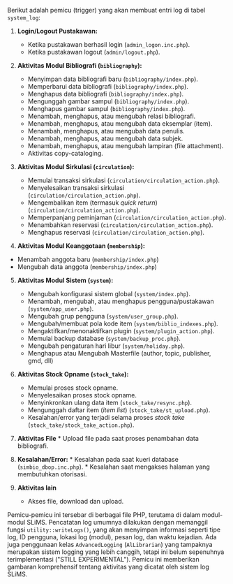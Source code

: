 Berikut adalah pemicu (trigger) yang akan membuat entri log di tabel `system_log`:

1.  **Login/Logout Pustakawan:**
    *   Ketika pustakawan berhasil login (`admin_logon.inc.php`).
    *   Ketika pustakawan logout (`admin/logout.php`).

2.  **Aktivitas Modul Bibliografi (`bibliography`):**
    *   Menyimpan data bibliografi baru (`bibliography/index.php`).
    *   Memperbarui data bibliografi (`bibliography/index.php`).
    *   Menghapus data bibliografi (`bibliography/index.php`).
    *   Mengunggah gambar sampul (`bibliography/index.php`).
    *   Menghapus gambar sampul (`bibliography/index.php`).
    *   Menambah, menghapus, atau mengubah relasi bibliografi.
    *   Menambah, menghapus, atau mengubah data eksemplar (item).
    *   Menambah, menghapus, atau mengubah data penulis.
    *   Menambah, menghapus, atau mengubah data subjek.
    *   Menambah, menghapus, atau mengubah lampiran (file attachment).
    *  Aktivitas copy-cataloging.

3.  **Aktivitas Modul Sirkulasi (`circulation`):**
    *   Memulai transaksi sirkulasi (`circulation/circulation_action.php`).
    *   Menyelesaikan transaksi sirkulasi (`circulation/circulation_action.php`).
    *   Mengembalikan item (termasuk *quick return*) (`circulation/circulation_action.php`).
    *   Memperpanjang peminjaman (`circulation/circulation_action.php`).
    *   Menambahkan reservasi (`circulation/circulation_action.php`).
    *   Menghapus reservasi (`circulation/circulation_action.php`).

4.  **Aktivitas Modul Keanggotaan (`membership`):**
   * Menambah anggota baru (`membership/index.php`)
   * Mengubah data anggota (`membership/index.php`)

5.  **Aktivitas Modul Sistem (`system`):**
    *   Mengubah konfigurasi sistem global (`system/index.php`).
    *   Menambah, mengubah, atau menghapus pengguna/pustakawan (`system/app_user.php`).
    *   Mengubah grup pengguna (`system/user_group.php`).
    *   Mengubah/membuat pola kode item (`system/biblio_indexes.php`).
    *   Mengaktifkan/menonaktifkan plugin (`system/plugin_action.php`).
    *   Memulai backup database (`system/backup_proc.php`).
    *   Mengubah pengaturan hari libur (`system/holiday.php`).
    *   Menghapus atau Mengubah Masterfile (author, topic, publisher, gmd, dll)

6.  **Aktivitas Stock Opname (`stock_take`):**
    *   Memulai proses stock opname.
    *   Menyelesaikan proses stock opname.
    *   Menyinkronkan ulang data item (`stock_take/resync.php`).
    *   Mengunggah daftar item (*item list*) (`stock_take/st_upload.php`).
    *   Kesalahan/error yang terjadi selama proses *stock take* (`stock_take/stock_take_action.php`).

7.   **Aktivitas File**
    *   Upload file pada saat proses penambahan data bibliografi.

8.   **Kesalahan/Error:**
    *   Kesalahan pada saat kueri database (`simbio_dbop.inc.php`).
    *   Kesalahan saat mengakses halaman yang membutuhkan otorisasi.

9. **Aktivitas lain**
    * Akses file, download dan upload.

Pemicu-pemicu ini tersebar di berbagai file PHP, terutama di dalam modul-modul SLiMS. Pencatatan log umumnya dilakukan dengan memanggil fungsi `utility::writeLogs()`, yang akan menyimpan informasi seperti tipe log, ID pengguna, lokasi log (modul), pesan log, dan waktu kejadian.  Ada juga penggunaan kelas `AdvancedLogging` (`AlLibrarian`) yang tampaknya merupakan sistem logging yang lebih canggih, tetapi ini belum sepenuhnya terimplementasi ("STILL EXPERIMENTAL").  Pemicu ini memberikan gambaran komprehensif tentang aktivitas yang dicatat oleh sistem log SLiMS.
